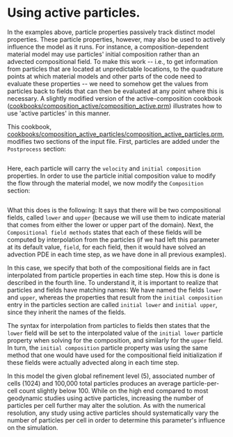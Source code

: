# Using active particles.

In the examples above, particle properties passively track distinct model
properties. These particle properties, however, may also be used to actively
influence the model as it runs. For instance, a composition-dependent material
model may use particles' initial composition rather than an advected
compositional field. To make this work -- i.e., to get information from
particles that are located at unpredictable locations, to the quadrature
points at which material models and other parts of the code need to evaluate
these properties -- we need to somehow get the values from particles back
to fields that can then be evaluated at any point where this is necessary. A
slightly modified version of the active-composition cookbook
([cookbooks/composition_active/composition_active.prm](https://www.github.com/geodynamics/aspect/blob/main/cookbooks/composition_active/composition_active.prm)) illustrates how to
use 'active particles' in this manner.

This cookbook,
[cookbooks/composition_active_particles/composition_active_particles.prm](https://www.github.com/geodynamics/aspect/blob/main/cookbooks/composition_active_particles/composition_active_particles.prm),
modifies two sections of the input file. First, particles are added under the
`Postprocess` section:

```{literalinclude} particles.part.prm
```

Here, each particle will carry the `velocity` and `initial composition`
properties. In order to use the particle initial composition value to modify
the flow through the material model, we now modify the `Composition` section:

```{literalinclude} composition.part.prm
```

What this does is the following: It says that there will be two compositional
fields, called `lower` and `upper` (because we will use them to indicate
material that comes from either the lower or upper part of the domain). Next,
the `Compositional field methods` states that each of these fields will be
computed by interpolation from the particles (if we had left this parameter at
its default value, `field`, for each field, then it would have solved an
advection PDE in each time step, as we have done in all previous examples).

In this case, we specify that both of the compositional fields are in fact
interpolated from particle properties in each time step. How this is done is
described in the fourth line. To understand it, it is important to realize
that particles and fields have matching names: We have named the fields
`lower` and `upper`, whereas the properties that result from the
`initial composition` entry in the particles section are called
`initial lower` and `initial upper`, since they inherit the names of the
fields.

The syntax for interpolation from particles to fields then states that the
`lower` field will be set to the interpolated value of the `initial lower`
particle property when solving for the composition, and similarly for the `upper`
field. In turn, the `initial composition` particle property was using the same
method that one would have used for the compositional field initialization if
these fields were actually advected along in each time step.

In this model the given global refinement level (5), associated number of
cells (1024) and 100,000 total particles produces an average particle-per-cell
count slightly below 100. While on the high end compared to most geodynamic
studies using active particles, increasing the number of particles per cell
further may alter the solution. As with the numerical resolution, any study
using active particles should systematically vary the number of particles per
cell in order to determine this parameter's influence on the simulation.

  [cookbooks/composition_active/composition_active.prm]: cookbooks/composition_active/composition_active.prm
  [cookbooks/composition_active_particles/composition_active_particles.prm]: cookbooks/composition_active_particles/composition_active_particles.prm
